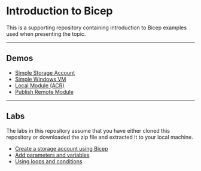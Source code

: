 # Introduction to Bicep

This is a supporting repository containing introduction to Bicep examples used when presenting the topic.

---

## Demos

* [Simple Storage Account](/demos/simple-storage-account/simple-storage-account.md)
* [Simple Windows VM](/demos/simple-windows-vm/simple-windows-vm.md)
* [Local Module (ACR)](/demos/local-module/local-module.md)
* [Publish Remote Module](/demos/publish-remote-module/publish-remote-module.md)

---

## Labs

The labs in this repository assume that you have either cloned this repository or downloaded the zip file and extracted it to your local machine.

* [Create a storage account using Bicep](labs/create-a-storage-account-using-bicep.md)
* [Add parameters and variables](labs/add-parameters-and-variables.md)
* [Using loops and conditions](labs/using-loops-and-conditions.md)
